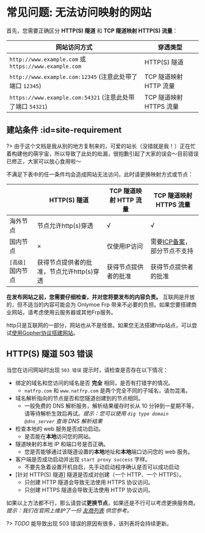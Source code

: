 # 常见问题: 无法访问映射的网站

首先，您需要正确区分 **HTTP(S) 隧道** 和 **TCP 隧道映射 HTTP(S) 流量**：

| 网站访问方式 | 穿透类型 |
| --- | --- |
| `http://www.example.com` 或 `https://www.example.com` | HTTP(S) 隧道 |
| `http://www.example.com:12345` (注意此处带了端口 `12345`) | TCP 隧道映射 HTTP 流量 |
| `https://www.example.com:54321` (注意此处带了端口 `54321`) | TCP 隧道映射 HTTPS 流量 |

## 建站条件 :id=site-requirement

?> 由于这个文档是我从别的地方复制来的，可爱的站长（没错就是我！）正在忙着构建他的萌宇宙，所以导致了此处的纰漏，很抱歉引起了大家的误会～目前错误已修正，大家可以放心食用啦～

不满足下表中的任一条件均会造成网站无法访问，此时请更换映射方式或节点：

|   | HTTP(S) 隧道 | TCP 隧道映射 HTTP 流量 | TCP 隧道映射 HTTPS 流量 |
| --- | --- | --- | --- |
| 海外节点 | 节点允许http(s)穿透 | √ | √ |
| 国内节点 | × | 仅使用IP访问 | 需要[ICP备案](https://baike.baidu.com/item/ICP%E5%A4%87%E6%A1%88)，部分节点不支持 |
| `[高级]` 国内节点 | 获得节点提供者的批准，节点允许http(s)穿透 | 获得节点提供者的批准 | 获得节点提供者的批准 |

**在发布网站之前，您需要仔细检查，并对您将要发布的内容负责。** 互联网是开放的，但不适当的内容可能会为 Onlymoe Frp 带来不必要的负担。如果您要搭建商业网站，请考虑使用云服务器或其他Frp服务。

http只是互联网的一部分，网站也从不是怪兽。如果您无法搭建http站点，可以尝试[使用Gopher协议搭建网站](https://lantian.pub/article/modify-website/serve-gopher-with-nginx.lantian/)。

## HTTP(S) 隧道 503 错误

当您在访问网站时出现 `503 错误` 提示时，请检查是否存在以下情况：

+ 绑定的域名和您访问的域名是否 **完全** 相同，是否有打错字的情况。
  - `natfrp.com` 和 `www.natfrp.com` 是两个完全不同的子域名，请勿混淆。
+ 域名解析指向的节点是否和您隧道创建到的节点相同。
  - 一般免费的 DNS 解析服务，解析结果缓存时长从 10 分钟到一星期不等，请等待解析生效后再试。*提示：您可以使用 `dig type domain @dns_server` 查询 DNS 解析结果*
+ 检查本地的 web 服务是否成功启动。
  - 是否能在**本地**访问您的网站。
+ 隧道映射的本地 IP 和端口号是否正确。
  - 您是否能够通过该隧道设置的**本地**地址和**本地**端口访问您的 web 服务。
+ 客户端是否成功启动并出现 `start proxy success` 字样。
  - 不要先急着设置开机自启，先手动启动程序确认是否可以成功启动
+ [针对 HTTP(S) 隧道] 隧道是否成对创建（一个 HTTP、一个 HTTPS）。
  - 只创建 HTTP 隧道会导致无法使用 HTTPS 协议访问。
  - 只创建 HTTPS 隧道会导致无法使用 HTTP 协议访问。

如果以上方法都不行，那么请尝试**更换节点**，如果还是不行可以考虑更换服务商。 *提示：我们在官网上维护了一份 [友商列表](https://www.natfrp.com/peer_vendors.php) 供您参考。*

?> _TODO_ 能导致出现 503 错误的原因有很多，该列表将会持续更新。
